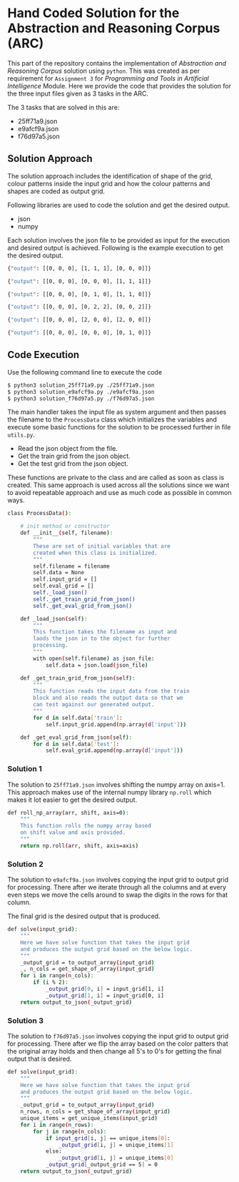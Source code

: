 # Hand Coded Solution for the Abstraction and Reasoning Corpus (ARC)

This part of the repository contains the implementation of *Abstraction and Reasoning Corpus* solution using `python`. This was created as per requirement for `Assignment 3` for *Programming and Tools in Artificial Intelligence* Module. Here we provide the code that provides the solution for the three input files given as 3 tasks in the ARC. 

The 3 tasks that are solved in this are:

* 25ff71a9.json
* e9afcf9a.json
* f76d97a5.json

## Solution Approach

The solution approach includes the identification of shape of the grid, colour patterns inside the input grid and how the colour patterns and shapes are coded as output grid. 

Following libraries are used to code the solution and get the desired output.

* json
* numpy

Each solution involves the json file to be provided as input for the execution and desired output is achieved. Following is the example execution to get the desired output.

```bash
{"output": [[0, 0, 0], [1, 1, 1], [0, 0, 0]]}

{"output": [[0, 0, 0], [0, 0, 0], [1, 1, 1]]}

{"output": [[0, 0, 0], [0, 1, 0], [1, 1, 0]]}

{"output": [[0, 0, 0], [0, 2, 2], [0, 0, 2]]}

{"output": [[0, 0, 0], [2, 0, 0], [2, 0, 0]]}

{"output": [[0, 0, 0], [0, 0, 0], [0, 1, 0]]}
```

## Code Execution

Use the following command line to execute the code
```bash
$ python3 solution_25ff71a9.py ./25ff71a9.json 
$ python3 solution_e9afcf9a.py ./e9afcf9a.json 
$ python3 solution_f76d97a5.py ./f76d97a5.json
```

The main handler takes the input file as system argument and then passes the filename to the `ProcessData` class which initializes the variables and execute some basic functions for the solution to be processed further in file `utils.py`. 

- Read the json object from the file.
- Get the train grid from the json object.
- Get the test grid from the json object.

These functions are private to the class and are called as soon as class is created. This same approach is used across all the solutions since we want to avoid repeatable approach and use as much code as possible in common ways. 

```bash
class ProcessData():

    # init method or constructor
    def __init__(self, filename):
        """
        These are set of initial variables that are 
        created when this class is initialized.
        """
        self.filename = filename
        self.data = None
        self.input_grid = []
        self.eval_grid = []
        self._load_json()
        self._get_train_grid_from_json()
        self._get_eval_grid_from_json()

    def _load_json(self):
        """
        This function takes the filename as input and 
        laods the json in to the object for further
        processing.
        """
        with open(self.filename) as json_file:
            self.data = json.load(json_file)

    def _get_train_grid_from_json(self):
        """
        This function reads the input data from the train
        block and also reads the output data so that we 
        can test against our generated output.
        """
        for d in self.data['train']:
            self.input_grid.append(np.array(d['input']))

    def _get_eval_grid_from_json(self):
        for d in self.data['test']:
            self.eval_grid.append(np.array(d['input']))
```

### Solution 1

The solution to `25ff71a9.json` involves shifting the numpy array on axis=1. This approach makes use of the internal numpy library `np.roll` which makes it lot easier to get the desired output.

```bash
def roll_np_array(arr, shift, axis=0):
    """
    This function rolls the numpy array based
    on shift value and axis provided.
    """
    return np.roll(arr, shift, axis=axis)
```

### Solution 2

The solution to `e9afcf9a.json` involves copying the input grid to output grid for processing. There after we iterate through all the columns and at every even steps we move the cells around to swap the digits in the rows for that column. 

The final grid is the desired output that is produced.

```bash
def solve(input_grid):
    """
    Here we have solve function that takes the input grid
    and produces the output grid based on the below logic.
    """
    _output_grid = to_output_array(input_grid)
    _, n_cols = get_shape_of_array(input_grid)
    for i in range(n_cols):
        if (i % 2):
            _output_grid[0, i] = input_grid[1, i]
            _output_grid[1, i] = input_grid[0, i]
    return output_to_json(_output_grid)
```

### Solution 3

The solution to `f76d97a5.json` involves copying the input grid to output grid for processing. There after we flip the array based on the color patters that the original array holds and then change all 5's to 0's for getting the final output that is desired.

```bash
def solve(input_grid):
    """
    Here we have solve function that takes the input grid
    and produces the output grid based on the below logic.
    """
    _output_grid = to_output_array(input_grid)
    n_rows, n_cols = get_shape_of_array(input_grid)
    unique_items = get_unique_items(input_grid)
    for i in range(n_rows):
        for j in range(n_cols):
            if input_grid[i, j] == unique_items[0]:
                _output_grid[i, j] = unique_items[1]
            else:
                _output_grid[i, j] = unique_items[0]
            _output_grid[_output_grid == 5] = 0
    return output_to_json(_output_grid)
```
